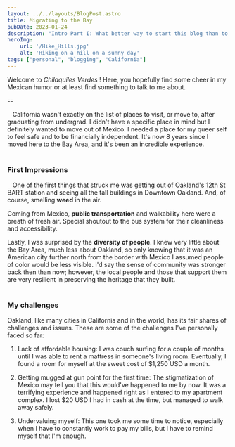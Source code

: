```yaml
---
layout: ../../layouts/BlogPost.astro
title: Migrating to the Bay
pubDate: 2023-01-24
description: "Intro Part I: What better way to start this blog than to write about my time in the U.S. so far."
heroImg:
    url: '/Hike_Hills.jpg' 
    alt: 'Hiking on a hill on a sunny day'
tags: ["personal", "blogging", "California"]
---
```

Welcome to _Chilaquiles Verdes_ ! Here, you hopefully find some cheer in my Mexican humor or at least find something to talk to me about. 

**--**

&nbsp;&nbsp;&nbsp;California wasn't exactly on the list of places to visit, or move to, after graduating from undergrad. I didn't have a specific place in mind but I definitely wanted to move out of Mexico. I needed a place for my queer self to feel safe and to be financially independent. 
It's now 8 years since I moved here to the Bay Area, and it's been an incredible experience. 
<br>
<br>

### First Impressions ###

&nbsp;&nbsp;&nbsp;One of the first things that struck me was getting out of Oakland's 12th St BART station and seeing all the tall buildings in Downtown Oakland. And, of course, smelling **weed** in the air. 

Coming from Mexico, **public transportation** and walkability here were a breath of fresh air. Special shoutout to the bus system for their cleanliness and accessibility. 

Lastly, I was surprised by the **diversity of people**. I knew very little about the Bay Area, much less about Oakland, so only knowing that it was an American city further north from the border with Mexico I assumed people of color would be less visible. I'd say the sense of community was stronger back then than now; however, the local people and those that support them are very resilient in preserving the heritage that they built.  
<br>

### My challenges ###

Oakland, like many cities in California and in the world, has its fair shares of challenges and issues. These are some of the challenges I've personally faced so far:

1.  Lack of affordable housing: I was couch surfing for a couple of months until I was able to rent a mattress in someone's living room. Eventually, I found a room for myself at the sweet cost of $1,250 USD a month.

2.  Getting mugged at gun point for the first time: The stigmatization of Mexico may tell you that this would've happened to me by now. It was a terrifying experience and happened right as I entered to my apartment complex. I lost $20 USD I had in cash at the time, but managed to walk away safely. 

3.  Undervaluing myself: This one took me some time to notice, especially when I have to constantly work to pay my bills, but I have to remind myself that I'm enough.

<br>
<br>

